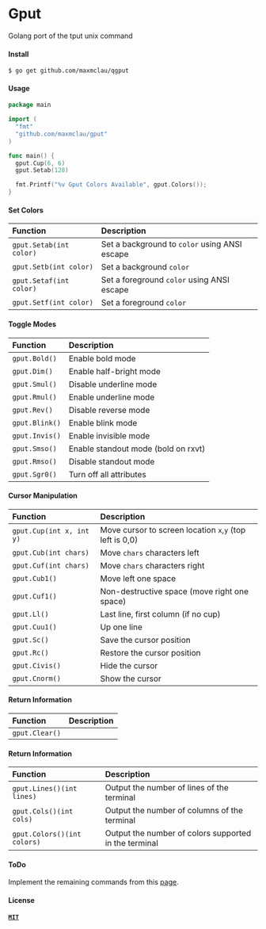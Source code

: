 # Gput

Golang port of the tput unix command

#### Install

```Shell
$ go get github.com/maxmclau/qgput
```

#### Usage

```Go
package main

import (
  "fmt"
  "github.com/maxmclau/gput"
)

func main() {
  gput.Cup(6, 6)
  gput.Setab(128)

  fmt.Printf("%v Gput Colors Available", gput.Colors());
}
```

#### Set Colors

| **Function** | **Description** |
|:---|:---|
| `gput.Setab(int color)` | Set a background to `color` using ANSI escape |
| `gput.Setb(int color)` | Set a background `color` |
| `gput.Setaf(int color)` | Set a foreground `color` using ANSI escape |
| `gput.Setf(int color)` | Set a foreground `color` |

#### Toggle Modes

| **Function** | **Description** |
|:---|:---|
| `gput.Bold()` | Enable bold mode |
| `gput.Dim()` | Enable half-bright mode |
| `gput.Smul()` | Disable underline mode |
| `gput.Rmul()` | Enable underline mode |
| `gput.Rev()` | Disable reverse mode |
| `gput.Blink()` | Enable blink mode |
| `gput.Invis()` | Enable invisible mode |
| `gput.Smso()` | Enable standout mode (bold on rxvt) |
| `gput.Rmso()` | Disable standout mode |
| `gput.Sgr0()` | Turn off all attributes |

#### Cursor Manipulation

| **Function** | **Description** |
|:---|:---|
| `gput.Cup(int x, int y)` | Move cursor to screen location `x`,`y` (top left is 0,0) |
| `gput.Cub(int chars)` | Move `chars` characters left |
| `gput.Cuf(int chars)` | Move `chars` characters right |
| `gput.Cub1()` | Move left one space |
| `gput.Cuf1()` | Non-destructive space (move right one space) |
| `gput.Ll()` | Last line, first column (if no cup) |
| `gput.Cuu1()` | Up one line |
| `gput.Sc()` | Save the cursor position |
| `gput.Rc()` | Restore the cursor position |
| `gput.Civis()` | Hide the cursor |
| `gput.Cnorm()` | Show the cursor |

#### Return Information

| **Function** | **Description** |
|:---|:---|
| `gput.Clear()` | 

#### Return Information

| **Function** | **Description** |
|:---|:---|
| `gput.Lines()(int lines)` | Output the number of lines of the terminal |
| `gput.Cols()(int cols)` | Output the number of columns of the terminal |
| `gput.Colors()(int colors)` | Output the number of colors supported in the terminal |

#### ToDo

Implement the remaining commands from this [page](https://www.gnu.org/software/termutils/manual/termutils-2.0/html_chapter/tput_1.html).

#### License

[**`MIT`**](LICENSE)
